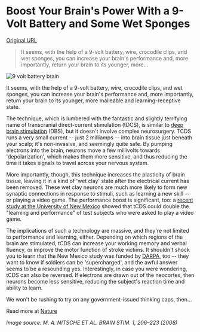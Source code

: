 # Boost Your Brain's Power With a 9-Volt Battery and Some Wet Sponges

[Original URL](http://www.extremetech.com/extreme/84232-boost-your-brains-power-with-a-9volt-battery-and-some-wet-sponges)

> It seems, with the help of a 9-volt battery, wire, crocodile clips, and wet sponges, you can increase your brain's performance and, more importantly, return your brain to its younger, more...

![9 volt battery brain](http://www.extremetech.com/wp-content/uploads/2011/04/9-volt-battery-brain-348x196.jpg "9 volt battery brain")

It seems, with the help of a 9-volt battery, wire, crocodile clips, and wet sponges, you can increase your brain's performance and, more importantly, return your brain to its younger, more malleable and learning-receptive state.

The technique, which is lumbered with the fantastic and slightly terrifying name of transcranial direct-current stimulation (tDCS), is similar to [deep brain stimulation](http://en.wikipedia.org/wiki/Deep_brain_stimulation) (DBS), but it doesn't involve complex neurosurgery. TCDS runs a very small current -- just 2 milliamps -- into brain tissue just beneath your scalp; it's non-invasive, and seemingly quite safe. By pumping electrons into the brain, neurons move a few millivolts towards 'depolarization', which makes them more sensitive, and thus reducing the time it takes signals to travel across your nervous system.

More importantly, though, this technique increases the plasticity of brain tissue, leaving it in a kind of 'wet clay' state after the electrical current has been removed. These wet clay neurons are much more likely to form new synaptic connections in response to stimuli, such as learning a new skill -- or playing a video game. The performance boost is significant, too: a [recent study at the University of New Mexico](http://www.sciencedirect.com/science?_ob=ArticleURL&_udi=B6WNP-51H703W-1&_user=10&_coverDate=11%2F19%2F2010&_rdoc=1&_fmt=high&_orig=gateway&_origin=gateway&_sort=d&_docanchor=&view=c&_acct=C000050221&_version=1&_urlVersion=0&_userid=10&md5=33044703c1ab90d1ff1637f383fed5e9&searchtype=a) showed that tCDS could double the "learning and performance" of test subjects who were asked to play a video game.

The implications of such a technology are massive, and they're not limited to performance and learning, either. Depending on which regions of the brain are stimulated, tCDS can increase your working memory and verbal fluency, or improve the motor function of stroke victims. It shouldn't shock you to learn that the New Mexico study was funded by [DARPA](http://www.darpa.mil/), too -- they want to know if soldiers can be 'supercharged', and the awful answer seems to be a resounding yes. Interestingly, in case you were wondering, tCDS can also be reversed. If electrons are drawn out of the neocortex, then neurons become less sensitive, reducing the subject's reaction time and ability to learn.

We won't be rushing to try on any government-issued thinking caps, then...

Read more at [Nature](http://www.nature.com/news/2011/110413/full/472156a.html)

_Image source: M. A. NITSCHE ET AL. BRAIN STIM. 1, 206–223 (2008)_
